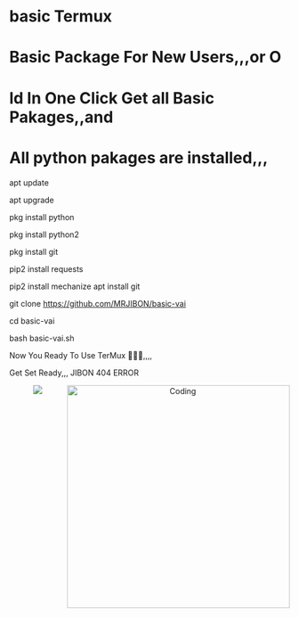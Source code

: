 # basic Termux
# Basic Package For New Users,,,or  O
# ld In One Click Get all Basic Pakages,,and # 
# All python pakages are installed,,,



apt update                                                      

apt upgrade                                              

pkg install python

pkg install python2

pkg install git

pip2 install requests

pip2 install mechanize
apt install git

git clone https://github.com/MRJIBON/basic-vai

cd basic-vai

bash basic-vai.sh


Now You Ready To Use TerMux 🙂🙂🙂,,,,


Get Set Ready,,,
JIBON 404 ERROR


<p align="center"><img src="https://img.shields.io/badge/MADE%20IN BANGLADESHI-SPAMMAR AND PROGRAMMER-green?colorA=%23ff0000&colorB=%23017e40&style=flat-square">




<img align="right" alt="Coding" width="400" src="https://cdn.dribbble.com/users/1162077/screenshots/3848914/programmer.gif">

